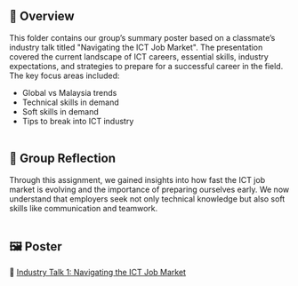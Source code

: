## 📌 Overview  
This folder contains our group’s summary poster based on a classmate’s industry talk titled "Navigating the ICT Job Market". The presentation covered the current landscape of ICT careers, essential skills, industry expectations, and strategies to prepare for a successful career in the field.
<br>
The key focus areas included:
- Global vs Malaysia trends
- Technical skills in demand
- Soft skills in demand
- Tips to break into ICT industry
<br><br>
## 🧠 Group Reflection  
Through this assignment, we gained insights into how fast the ICT job market is evolving and the importance of preparing ourselves early. We now understand that employers seek not only technical knowledge but also soft skills like communication and teamwork.
<br><br>
## 🖼️ Poster  
📎 [Industry Talk 1: Navigating the ICT Job Market](./Industry_Talk_1.pdf)

